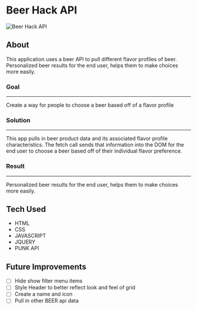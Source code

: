 #  Beer Hack API 

![Beer Hack API](https://res.cloudinary.com/dtrbqr2hn/image/upload/v1606161961/beer-app_eok62w.png)
## About
This application uses a beer API to pull different flavor profiles of beer. Personalized beer results for the end user, helps them to make choices more easily.           

### Goal                                          
--------------------------------------------- 
Create a way for people to choose a beer based off of a flavor profile                       

### Solution                                         
---------------------------------------------  
This app pulls in beer product data and its associated flavor profile characteristics. The fetch call sends that information into the DOM for the end user to choose a beer based off of their individual flavor preference.                                   

### Result                                        
--------------------------------------------- 
Personalized beer results for the end user, helps them to make choices more easily.                                       

## Tech Used
- HTML
- CSS
- JAVASCRIPT
- JQUERY
- PUNK API
 
## Future Improvements
- [ ] Hide show filter menu items
- [ ] Style Header to better reflect look and feel of grid
- [ ] Create a name and icon
- [ ] Pull in other BEER api data